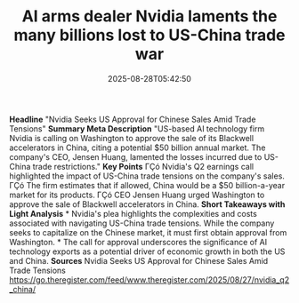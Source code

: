﻿---
title: "AI arms dealer Nvidia laments the many billions lost to US-China trade war"
date: "2025-08-28T05:42:50"
category: "Markets"
summary: ""
slug: "ai arms dealer nvidia laments the many billions lost to usch"
source_urls:
  - "https://go.theregister.com/feed/www.theregister.com/2025/08/27/nvidia_q2_china/"
seo:
  title: "AI arms dealer Nvidia laments the many billions lost to US-China trade war | Hash n Hedge"
  description: ""
  keywords: ["news", "markets", "brief"]
---
**Headline** "Nvidia Seeks US Approval for Chinese Sales Amid Trade Tensions"  **Summary Meta Description** "US-based AI technology firm Nvidia is calling on Washington to approve the sale of its Blackwell accelerators in China, citing a potential $50 billion annual market. The company's CEO, Jensen Huang, lamented the losses incurred due to US-China trade restrictions."  **Key Points**  ΓÇó Nvidia's Q2 earnings call highlighted the impact of US-China trade tensions on the company's sales. ΓÇó The firm estimates that if allowed, China would be a $50 billion-a-year market for its products. ΓÇó CEO Jensen Huang urged Washington to approve the sale of Blackwell accelerators in China.  **Short Takeaways with Light Analysis**  * Nvidia's plea highlights the complexities and costs associated with navigating US-China trade tensions. While the company seeks to capitalize on the Chinese market, it must first obtain approval from Washington. * The call for approval underscores the significance of AI technology exports as a potential driver of economic growth in both the US and China.  **Sources** Nvidia Seeks US Approval for Chinese Sales Amid Trade Tensions https://go.theregister.com/feed/www.theregister.com/2025/08/27/nvidia_q2_china/ 
